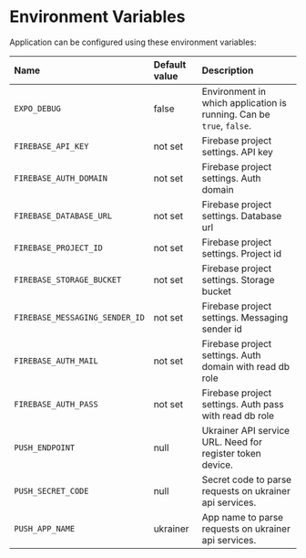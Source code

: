 # Environment Variables

Application can be configured using these environment variables:

| Name                           | Default value | Description                                                          |
| :----------------------------- | :------------ | :------------------------------------------------------------------- |
| `EXPO_DEBUG`                   | false         | Environment in which application is running. Can be `true`, `false`. |
| `FIREBASE_API_KEY`             | not set       | Firebase project settings. API key                                   |
| `FIREBASE_AUTH_DOMAIN`         | not set       | Firebase project settings. Auth domain                               |
| `FIREBASE_DATABASE_URL`        | not set       | Firebase project settings. Database url                              |
| `FIREBASE_PROJECT_ID`          | not set       | Firebase project settings. Project id                                |
| `FIREBASE_STORAGE_BUCKET`      | not set       | Firebase project settings. Storage bucket                            |
| `FIREBASE_MESSAGING_SENDER_ID` | not set       | Firebase project settings. Messaging sender id                       |
| `FIREBASE_AUTH_MAIL`           | not set       | Firebase project settings. Auth domain with read db role             |
| `FIREBASE_AUTH_PASS`           | not set       | Firebase project settings. Auth pass with read db role               |
| `PUSH_ENDPOINT`                | null          | Ukrainer API service URL. Need for register token device.            |
| `PUSH_SECRET_CODE`             | null          | Secret code to parse requests on ukrainer api services.              |
| `PUSH_APP_NAME`                | ukrainer      | App name to parse requests on ukrainer api services.                 |
